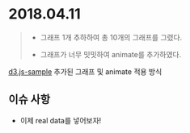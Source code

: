 # 2018.04.11

> - 그래프 1개 추하하여 총 10개의 그래프를 그렸다.
>
> - 그래프가 너무 밋밋하여 animate를 추가하였다.
>
>
[d3.js-sample][] 추가된 그래프 및 animate 적용 방식

[d3.js-sample]: https://github.com/minw1540/TIL/tree/master/D3

## 이슈 사항

- 이제 real data를 넣어보자!

